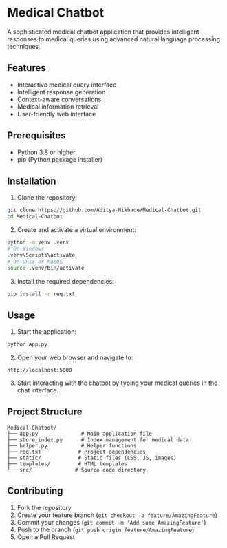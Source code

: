 # Medical Chatbot

A sophisticated medical chatbot application that provides intelligent responses to medical queries using advanced natural language processing techniques.

## Features

- Interactive medical query interface
- Intelligent response generation
- Context-aware conversations
- Medical information retrieval
- User-friendly web interface

## Prerequisites

- Python 3.8 or higher
- pip (Python package installer)

## Installation

1. Clone the repository:
```bash
git clone https://github.com/Aditya-Nikhade/Medical-Chatbot.git
cd Medical-Chatbot
```

2. Create and activate a virtual environment:
```bash
python -m venv .venv
# On Windows
.venv\Scripts\activate
# On Unix or MacOS
source .venv/bin/activate
```

3. Install the required dependencies:
```bash
pip install -r req.txt
```

## Usage

1. Start the application:
```bash
python app.py
```

2. Open your web browser and navigate to:
```
http://localhost:5000
```

3. Start interacting with the chatbot by typing your medical queries in the chat interface.

## Project Structure

```
Medical-Chatbot/
├── app.py              # Main application file
├── store_index.py      # Index management for medical data
├── helper.py           # Helper functions
├── req.txt            # Project dependencies
├── static/            # Static files (CSS, JS, images)
├── templates/         # HTML templates
└── src/              # Source code directory
```

## Contributing

1. Fork the repository
2. Create your feature branch (`git checkout -b feature/AmazingFeature`)
3. Commit your changes (`git commit -m 'Add some AmazingFeature'`)
4. Push to the branch (`git push origin feature/AmazingFeature`)
5. Open a Pull Request
